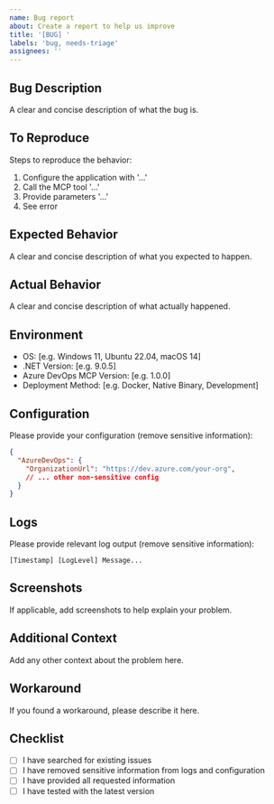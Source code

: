 ```yaml
---
name: Bug report
about: Create a report to help us improve
title: '[BUG] '
labels: 'bug, needs-triage'
assignees: ''
---
```


## Bug Description
A clear and concise description of what the bug is.

## To Reproduce
Steps to reproduce the behavior:
1. Configure the application with '...'
2. Call the MCP tool '...'
3. Provide parameters '...'
4. See error

## Expected Behavior
A clear and concise description of what you expected to happen.

## Actual Behavior
A clear and concise description of what actually happened.

## Environment
- OS: [e.g. Windows 11, Ubuntu 22.04, macOS 14]
- .NET Version: [e.g. 9.0.5]
- Azure DevOps MCP Version: [e.g. 1.0.0]
- Deployment Method: [e.g. Docker, Native Binary, Development]

## Configuration
Please provide your configuration (remove sensitive information):
```json
{
  "AzureDevOps": {
    "OrganizationUrl": "https://dev.azure.com/your-org",
    // ... other non-sensitive config
  }
}
```

## Logs
Please provide relevant log output (remove sensitive information):
```
[Timestamp] [LogLevel] Message...
```

## Screenshots
If applicable, add screenshots to help explain your problem.

## Additional Context
Add any other context about the problem here.

## Workaround
If you found a workaround, please describe it here.

## Checklist
- [ ] I have searched for existing issues
- [ ] I have removed sensitive information from logs and configuration
- [ ] I have provided all requested information
- [ ] I have tested with the latest version